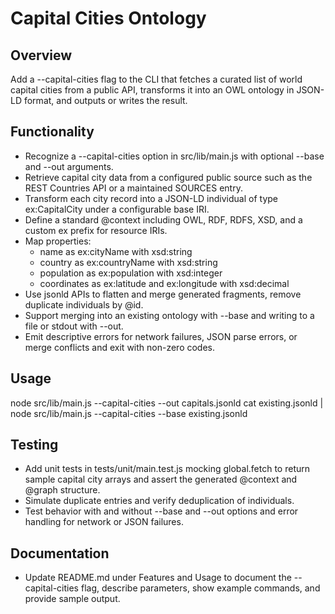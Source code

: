 # Capital Cities Ontology

## Overview
Add a --capital-cities flag to the CLI that fetches a curated list of world capital cities from a public API, transforms it into an OWL ontology in JSON-LD format, and outputs or writes the result.

## Functionality
- Recognize a --capital-cities option in src/lib/main.js with optional --base <filename> and --out <filename> arguments.
- Retrieve capital city data from a configured public source such as the REST Countries API or a maintained SOURCES entry.
- Transform each city record into a JSON-LD individual of type ex:CapitalCity under a configurable base IRI.
- Define a standard @context including OWL, RDF, RDFS, XSD, and a custom ex prefix for resource IRIs.
- Map properties:
  - name as ex:cityName with xsd:string
  - country as ex:countryName with xsd:string
  - population as ex:population with xsd:integer
  - coordinates as ex:latitude and ex:longitude with xsd:decimal
- Use jsonld APIs to flatten and merge generated fragments, remove duplicate individuals by @id.
- Support merging into an existing ontology with --base and writing to a file or stdout with --out.
- Emit descriptive errors for network failures, JSON parse errors, or merge conflicts and exit with non-zero codes.

## Usage
node src/lib/main.js --capital-cities --out capitals.jsonld
cat existing.jsonld | node src/lib/main.js --capital-cities --base existing.jsonld

## Testing
- Add unit tests in tests/unit/main.test.js mocking global.fetch to return sample capital city arrays and assert the generated @context and @graph structure.
- Simulate duplicate entries and verify deduplication of individuals.
- Test behavior with and without --base and --out options and error handling for network or JSON failures.

## Documentation
- Update README.md under Features and Usage to document the --capital-cities flag, describe parameters, show example commands, and provide sample output.